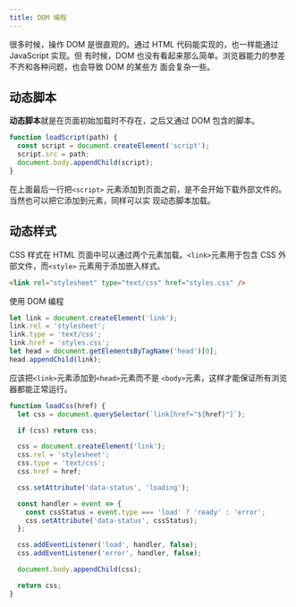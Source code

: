 ```yaml
---
title: DOM 编程
---
```


很多时候，操作 DOM 是很直观的。通过 HTML 代码能实现的，也一样能通过 JavaScript 实现。但 有时候，DOM 也没有看起来那么简单。浏览器能力的参差不齐和各种问题，也会导致 DOM 的某些方 面会复杂一些。

## 动态脚本

**动态脚本**就是在页面初始加载时不存在，之后又通过 DOM 包含的脚本。

```js
function loadScript(path) {
  const script = document.createElement('script');
  script.src = path;
  document.body.appendChild(script);
}
```

在上面最后一行把`<script>` 元素添加到页面之前，是不会开始下载外部文件的。当然也可以把它添加到<head>元素，同样可以实 现动态脚本加载。

## 动态样式

CSS 样式在 HTML 页面中可以通过两个元素加载。`<link>`元素用于包含 CSS 外部文件，而`<style>` 元素用于添加嵌入样式。

```html
<link rel="stylesheet" type="text/css" href="styles.css" />
```

使用 DOM 编程

```js
let link = document.createElement('link');
link.rel = 'stylesheet';
link.type = 'text/css';
link.href = 'styles.css';
let head = document.getElementsByTagName('head')[0];
head.appendChild(link);
```

应该把`<link>`元素添加到`<head>`元素而不是 `<body>`元素，这样才能保证所有浏览器都能正常运行。

```js
function loadCss(href) {
  let css = document.querySelector(`link[href="${href}"]`);

  if (css) return css;

  css = document.createElement('link');
  css.rel = 'stylesheet';
  css.type = 'text/css';
  css.href = href;

  css.setAttribute('data-status', 'loading');

  const handler = event => {
    const cssStatus = event.type === 'load' ? 'ready' : 'error';
    css.setAttribute('data-status', cssStatus);
  };

  css.addEventListener('load', handler, false);
  css.addEventListener('error', handler, false);

  document.body.appendChild(css);

  return css;
}
```
